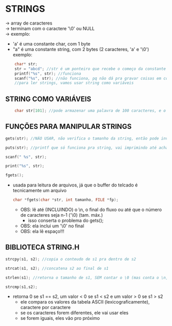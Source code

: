 # STRINGS
-> array de caracteres <br />
-> terminam com o caractere '\0' ou NULL <br />
-> exemplo:
* 'a' é uma constante char, com 1 byte
* "a" é uma constante string, com 2 bytes (2 caracteres, 'a' e '\0')
exemplo:
```c
    char* str;
    str = "abcd"; //str é um ponteiro que recebe o começo da constante "abcd", que está em outro lugar da memória
    printf("%s", str); //funciona
    scanf("%s", str); //não funciona, pq não dá pra gravar coisas em constantes
    //para ler strings, vamos usar string como variáveis
```

## STRING COMO VARIÁVEIS
```c
    char str[101]; //pode armazenar uma palavra de 100 caracteres, e o '\0'
```

## FUNÇÕES PARA MANIPULAR STRINGS
```c
gets(str); //NÃO USAR, não verifica o tamanho da string, então pode invadir memória

```

```c
puts(str); //printf que só funciona pra string, vai imprimindo até achar o \0
```

```c
scanf(" %s", str);
```

```c
print("%s", str);
```

```c
fgets();
```
* usada para leitura de arquivos, já que o buffer do telcado é tecnicamente um arquivo
    ```c
    char *fgets(char *str, int tamanho, FILE *fp);
    ```
    * OBS: lê até (INCLUINDO) o \n, o final do fluxo ou até que o número de caracteres seja n-1 ('\0) (tam. máx.)
        * isso conserta o problema do gets();
    * OBS: ela inclui um '\0' no final
    * OBS: ela lê espaço!!!

## BIBLIOTECA STRING.H
```c
strcpy(s1, s2); //copia o conteudo de s1 pra dentro de s2
```

```c
strcat(s1, s2); //concatena s2 ao final de s1
```

```c
strlen(s1); //retorna o tamanho de s1, SEM contar o \0 (mas conta o \n, eu acho), em um unsigned long int
```

```c
strcmp(s1,s2);
```
* retorna 0 se s1 == s2, um valor < 0 se s1 < s2 e um valor > 0 se s1 > s2
    * ele compara os valores da tabela ASCII (lexicograficamente), caractere por caractere
    * se os caracteres forem diferentes, ele vai usar eles
    * se forem iguais, eles vão pro próximo
